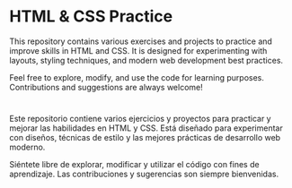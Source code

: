 # HTML & CSS Practice

This repository contains various exercises and projects to practice and improve skills in HTML and CSS. It is designed for experimenting with layouts, styling techniques, and modern web development best practices.

Feel free to explore, modify, and use the code for learning purposes. Contributions and suggestions are always welcome!

#
Este repositorio contiene varios ejercicios y proyectos para practicar y mejorar las habilidades en HTML y CSS. Está diseñado para experimentar con diseños, técnicas de estilo y las mejores prácticas de desarrollo web moderno.

Siéntete libre de explorar, modificar y utilizar el código con fines de aprendizaje. Las contribuciones y sugerencias son siempre bienvenidas.
